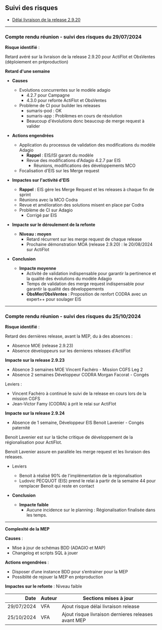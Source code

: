 ## Suivi des risques

- [Délai livraison de la release 2.9.20](#compte-rendu-réunion---suivi-des-risques-du-29072024)

---

### Compte rendu réunion - suivi des risques du 29/07/2024

**Risque identifié** :

Retard avéré sur la livraison de la release 2.9.20 pour ActiFlot et ObsVentes (déploiement en préproduction)

**Retard d'une semaine**

- **Causes**
    - Evolutions concurrentes sur le modèle adagio
        - 4.2.7 pour Campagne
        - 4.3.0 pour refonte ActiFlot et ObsVentes
    - Problème de CI pour builder les releases
      - sumaris-pod : OK
      - sumaris-app : Problèmes en cours de résolution
      - Beaucoup d'évolutions donc beaucoup de merge request à valider

- **Actions engendrées**
    - Application du processus de validation des modifications du modèle Adagio
        - **Rappel** : EIS/ISI garant du modèle
        - Revue des modifications d'Adagio 4.2.7 par EIS
            - Réunions, modifications des développements MCO
    - Focalisation d'EIS sur les Merge request 

- **Impactes sur l'activité d'EIS**
    - **Rappel** : EIS gère les Merge Request et les releases à chaque fin de sprint
    - Réunions avec la MCO Codra
    - Revue et amélioration des solutions misent en place par Codra
    - Problème de CI sur Adagio
        - Corrigé par EIS

- **Impacte sur le déroulement de la refonte**
  - **Niveau : moyen**
    - Retard récurrent sur les merge request de chaque release
    - Prochaine démonstration MOA (release 2.9.20) : le 20/08/2024 sur ActiFlot

- **Conclusion**
    - **Impacte moyenne**
      - Activité de validation indispensable pour garantir la pertinence et la qualité des évolutions du modèle Adagio
      - Temps de validation des merge request indispensable pour garantir la qualité des développements
      - **ObsMer/ObsVentes** : Proposition de renfort CODRA avec un expert++ pour soulager EIS

---

### Compte rendu réunion - suivi des risques du 25/10/2024

**Risque identifié** :

Retard des dernières release, avant la MEP, du à des absences  : 
- Absence MOE (release 2.9.23) 
- Absence développeurs sur les dernieres releases d'ActiFlot 

**Impacte sur la release 2.9.23**

- Absence 3 semaines MOE Vincent Fachéro - Mission CGFS Leg 2
- Absence 2 semaines Développeur CODRA Morgan Facorat - Congés

Leviers :

- Vincent Fachéro à continué le suivi de la release en cours lors de la mission CGFS
- Jean-Victor Famy (CODRA) à prit le relai sur ActiFlot

**Impacte sur la release 2.9.24**

- Absence de 1 semaine, Développeur EIS Benoit Lavenier - Congés paternité

Benoit Lavenier est sur la tâche critique de développement de la régionalisation pour ActiFlot.

Benoit Lavenier assure en parallèle les merge request et les livraison des releases.

- Leviers
    - Benoit à réalisé 90% de l'implémentation de la régionalisation
    - Ludovic PECQUOT (EIS) prend le relai à partir de la semaine 44 pour remplacer Benoit qui reste en contact

- **Conclusion**
    - **Impacte faible**
      - Aucune incidence sur le planning : Régionalisation finalisée dans les temps.

--- 

**Complexité de la MEP**

**Causes** :
- Mise à jour de schémas BDD (ADAGIO et MAP)
- Changelog et scripts SQL à jouer

**Actions engendrées** :
- Disposer d’une instance BDD pour s’entrainer pour la MEP
- Possiblité de rejouer la MEP en préproduction

**Impactes sur le refonte** : Niveau faible

|       Date | Auteur | Sections mises à jour                               |
|-----------:|--------|-----------------------------------------------------|
| 29/07/2024 | VFA    | Ajout risque délai livraison release                |
| 25/10/2024 | VFA    | Ajout risque livraison dernieres releases avant MEP |
